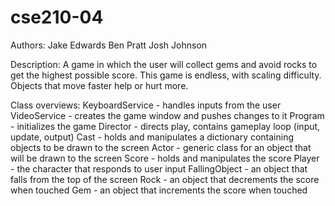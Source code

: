 # cse210-04

Authors:
        Jake Edwards
        Ben Pratt
        Josh Johnson

Description:
        A game in which the user will collect gems and avoid rocks to get the highest possible score.
        This game is endless, with scaling difficulty. Objects that move faster help or hurt more.

Class overviews:
        KeyboardService     - handles inputs from the user
        VideoService        - creates the game window and pushes changes to it
        Program             - initializes the game
        Director            - directs play, contains gameplay loop (input, update, output)
        Cast                - holds and manipulates a dictionary containing objects to be drawn to the screen
        Actor               - generic class for an object that will be drawn to the screen
            Score               - holds and manipulates the score
            Player          - the character that responds to user input
            FallingObject   - an object that falls from the top of the screen
                Rock        - an object that decrements the score when touched
                Gem         - an object that increments the score when touched